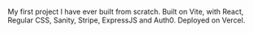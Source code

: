 My first project I have ever built from scratch. Built on Vite, with React, Regular CSS, Sanity, Stripe, ExpressJS and Auth0. 
Deployed on Vercel.

